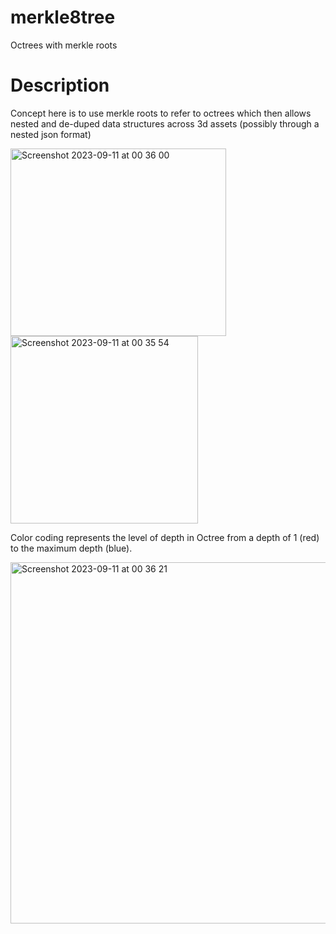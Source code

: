 # merkle8tree

Octrees with merkle roots 

# Description

Concept here is to use merkle roots to refer to octrees which then allows nested and de-duped data structures across 3d assets (possibly through a nested json format) 

<img width="345" height="300" alt="Screenshot 2023-09-11 at 00 36 00" src="https://github.com/fractastical/merkle8tree/assets/589191/8c062748-0105-4db2-9e2b-1d97b2cfa6d8">

<img height="300" alt="Screenshot 2023-09-11 at 00 35 54" src="https://github.com/fractastical/merkle8tree/assets/589191/fbd7063e-142b-4ca7-a970-18c16a4a00c6">


Color coding represents the level of depth in Octree from a depth of 1 (red) to the maximum depth (blue). 

<img width="578" alt="Screenshot 2023-09-11 at 00 36 21" src="https://github.com/fractastical/merkle8tree/assets/589191/f15f874c-e995-43b1-bf3f-c4b35d8d8d3d">
